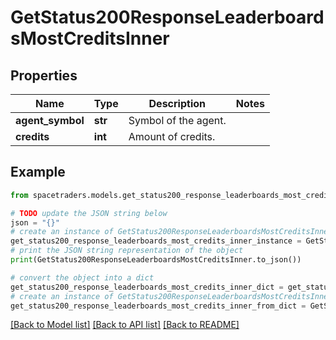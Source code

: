 # GetStatus200ResponseLeaderboardsMostCreditsInner


## Properties

Name | Type | Description | Notes
------------ | ------------- | ------------- | -------------
**agent_symbol** | **str** | Symbol of the agent. | 
**credits** | **int** | Amount of credits. | 

## Example

```python
from spacetraders.models.get_status200_response_leaderboards_most_credits_inner import GetStatus200ResponseLeaderboardsMostCreditsInner

# TODO update the JSON string below
json = "{}"
# create an instance of GetStatus200ResponseLeaderboardsMostCreditsInner from a JSON string
get_status200_response_leaderboards_most_credits_inner_instance = GetStatus200ResponseLeaderboardsMostCreditsInner.from_json(json)
# print the JSON string representation of the object
print(GetStatus200ResponseLeaderboardsMostCreditsInner.to_json())

# convert the object into a dict
get_status200_response_leaderboards_most_credits_inner_dict = get_status200_response_leaderboards_most_credits_inner_instance.to_dict()
# create an instance of GetStatus200ResponseLeaderboardsMostCreditsInner from a dict
get_status200_response_leaderboards_most_credits_inner_from_dict = GetStatus200ResponseLeaderboardsMostCreditsInner.from_dict(get_status200_response_leaderboards_most_credits_inner_dict)
```
[[Back to Model list]](../README.md#documentation-for-models) [[Back to API list]](../README.md#documentation-for-api-endpoints) [[Back to README]](../README.md)


